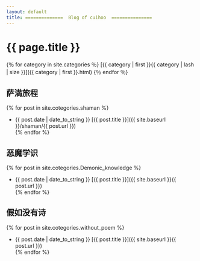 ```yaml
---
layout: default
title: ==============  Blog of cuihoo  ===============
---
```

# {{ page.title }}

{％ for category in site.categories ％}
[{{ category | first }}{{ category | lash | size }}]({{ category | first }}.html)
{％ endfor ％}

## 萨満旅程

{% for post in site.cotegories.shaman %}
- {{ post.date | date_to_string }} [{{ post.title }}]({{ site.baseurl }}/shaman/{{ post.url }})  
{% endfor %}

## 恶魔学识

{% for post in site.cotegories.Demonic_knowledge %}
- {{ post.date | date_to_string }} [{{ post.title }}]({{ site.baseurl }}{{ post.url }})  
{% endfor %}

## 假如没有诗

{% for post in site.cotegories.without_poem %}
- {{ post.date | date_to_string }} [{{ post.title }}]({{ site.baseurl }}{{ post.url }})  
{% endfor %}
